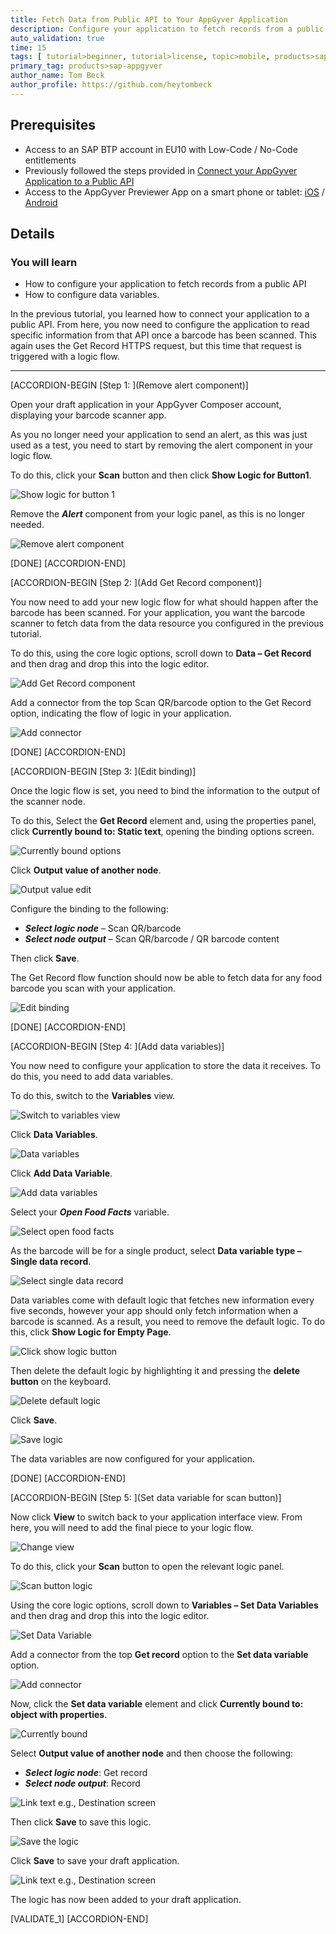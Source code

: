 ```yaml
---
title: Fetch Data from Public API to Your AppGyver Application
description: Configure your application to fetch records from a public API when a food item is scanned, using a Get Record command, which first needs to be configured.
auto_validation: true
time: 15
tags: [ tutorial>beginner, tutorial>license, topic>mobile, products>sap-business-technology-platform]
primary_tag: products>sap-appgyver
author_name: Tom Beck
author_profile: https://github.com/heytombeck
---
```


## Prerequisites
- Access to an SAP BTP account in EU10 with Low-Code / No-Code entitlements
- Previously followed the steps provided in [Connect your AppGyver Application to a Public API](appgyver-connect-publicapi)
- Access to the AppGyver Previewer App on a smart phone or tablet: [iOS](https://itunes.apple.com/us/app/appgyver/id1311492157) / [Android](https://play.google.com/store/apps/details?id=com.appgyver.agclient)

## Details
### You will learn
  - How to configure your application to fetch records from a public API
  - How to configure data variables.

In the previous tutorial, you learned how to connect your application to a public API. From here, you now need to configure the application to read specific information from that API once a barcode has been scanned. This again uses the Get Record HTTPS request, but this time that request is triggered with a logic flow.

---

[ACCORDION-BEGIN [Step 1: ](Remove alert component)]

Open your draft application in your AppGyver Composer account, displaying your barcode scanner app.

As you no longer need your application to send an alert, as this was just used as a test, you need to start by removing the alert component in your logic flow.

To do this, click your **Scan** button and then click **Show Logic for Button1**.

![Show logic for button 1](show_logic.png)

Remove the ***Alert*** component from your logic panel, as this is no longer needed.

![Remove alert component](alert_component.png)

[DONE]
[ACCORDION-END]

[ACCORDION-BEGIN [Step 2: ](Add Get Record component)]

You now need to add your new logic flow for what should happen after the barcode has been scanned. For your application, you want the barcode scanner to fetch data from the data resource you configured in the previous tutorial.

To do this, using the core logic options, scroll down to **Data – Get Record** and then drag and drop this into the logic editor.

![Add Get Record component](get_record.png)

Add a connector from the top Scan QR/barcode option to the Get Record option, indicating the flow of logic in your application.

![Add connector](add_connector.png)

[DONE]
[ACCORDION-END]


[ACCORDION-BEGIN [Step 3: ](Edit binding)]

Once the logic flow is set, you need to bind the information to the output of the scanner node.

To do this, Select the **Get Record** element and, using the properties panel, click **Currently bound to: Static text**, opening the binding options screen.

![Currently bound options](currently_bound.png)

Click **Output value of another node**.

![Output value edit](output_value_node.png)

Configure the binding to the following:

- ***Select logic node*** – Scan QR/barcode
- ***Select node output*** – Scan QR/barcode / QR barcode content

Then click **Save**.

The Get Record flow function should now be able to fetch data for any food barcode you scan with your application.

![Edit binding](edit_binding.png)

[DONE]
[ACCORDION-END]

[ACCORDION-BEGIN [Step 4: ](Add data variables)]

You now need to configure your application to store the data it receives. To do this, you need to add data variables.

To do this, switch to the **Variables** view.

![Switch to variables view](variables_view.png)

Click **Data Variables**.

![Data variables](data_variables.png)

Click **Add Data Variable**.

![Add data variables](add_data_variable.png)

Select your ***Open Food Facts*** variable.

![Select open food facts](open_food_facts.png)

As the barcode will be for a single product, select **Data variable type – Single data record**.

![Select single data record](single_data_record.png)

Data variables come with default logic that fetches new information every five seconds, however your app should only fetch information when a barcode is scanned. As a result, you need to remove the default logic. To do this, click **Show Logic for Empty Page**.

![Click show logic button](show_logic_empty.png)

Then delete the default logic by highlighting it and pressing the **delete button** on the keyboard.

![Delete default logic](delete_default_logic.png)

Click **Save**.

![Save logic](save_logic.png)

The data variables are now configured for your application.

[DONE]
[ACCORDION-END]

[ACCORDION-BEGIN [Step 5: ](Set data variable for scan button)]

Now click **View** to switch back to your application interface view. From here, you will need to add the final piece to your logic flow.

![Change view](change_view.png)

To do this, click your **Scan** button to open the relevant logic panel.

![Scan button logic](scan_button_logic.png)

Using the core logic options, scroll down to **Variables – Set Data Variables** and then drag and drop this into the logic editor.

![Set Data Variable](set_data_variable.png)

Add a connector from the top **Get record** option to the **Set data variable** option.

![Add connector](add_connector_options.png)

Now, click the **Set data variable** element and click **Currently bound to: object with properties**.

![Currently bound](currently_bound_option.png)

Select **Output value of another node** and then choose the following:

- ***Select logic node***: Get record
- ***Select node output***: Record

![Link text e.g., Destination screen](select_get_record.png)

Then click **Save** to save this logic.

![Save the logic](save_data_variable.png)

Click **Save** to save your draft application.

![Link text e.g., Destination screen](save_draft.png)

The logic has now been added to your draft application.

[VALIDATE_1]
[ACCORDION-END]

